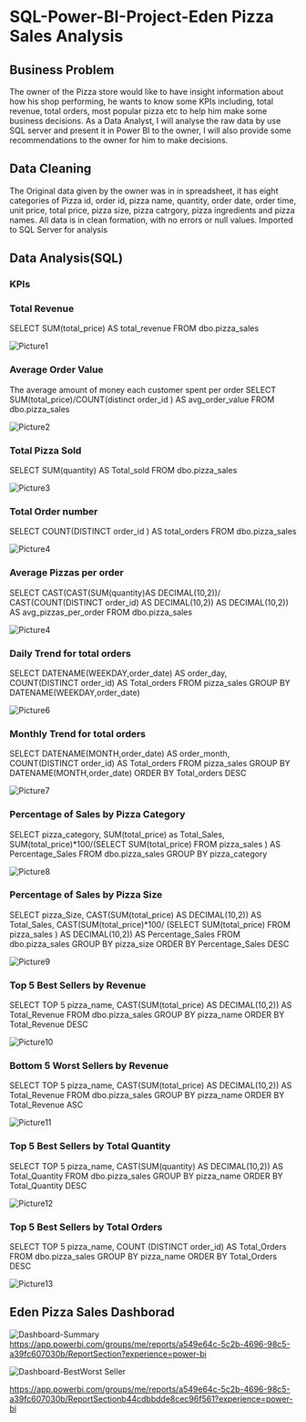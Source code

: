 # SQL-Power-BI-Project-Eden Pizza Sales Analysis 
## Business Problem
The owner of the Pizza store would like to have insight information about how his shop performing, he wants to know some KPIs including, total revenue, total orders, most popular pizza etc to help him make some business decisions. As a Data Analyst, I will analyse the raw data by use SQL server and present it in Power BI to the owner, I will also provide some recommendations to the owner for him to make decisions.
## Data Cleaning 
The Original data given by the owner was in in spreadsheet, it has eight categories of Pizza id, order id, pizza name, quantity, order date, order time, unit price, total price, pizza size, pizza catrgory, pizza ingredients and pizza names. All data is in clean formation, with no errors or null values. Imported to SQL Server for analysis
## Data Analysis(SQL)
### KPIs 
### Total Revenue
SELECT SUM(total_price) AS total_revenue
FROM dbo.pizza_sales

![Picture1](https://github.com/dandai509/SQL-Power-BI-Project/assets/106848444/d4271474-783d-4256-a467-6ac53d7ca477)

### Average Order Value 
The average amount of money each customer spent per order 
SELECT SUM(total_price)/COUNT(distinct order_id ) AS avg_order_value
FROM dbo.pizza_sales

![Picture2](https://github.com/dandai509/SQL-Power-BI-Project/assets/106848444/56edfc99-6740-4c99-ba1c-b3d069bf54bd)

### Total Pizza Sold
SELECT SUM(quantity) AS Total_sold
FROM dbo.pizza_sales

![Picture3](https://github.com/dandai509/SQL-Power-BI-Project/assets/106848444/72c29898-421f-4d73-b651-7d358d07d6ef)

### Total Order number
SELECT COUNT(DISTINCT order_id ) AS total_orders
FROM dbo.pizza_sales

![Picture4](https://github.com/dandai509/SQL-Power-BI-Project/assets/106848444/23fce99d-b45a-49dd-bd16-c1f1a04246ca)

### Average Pizzas per order
SELECT CAST(CAST(SUM(quantity)AS DECIMAL(10,2))/
CAST(COUNT(DISTINCT order_id) AS DECIMAL(10,2)) AS DECIMAL(10,2)) AS avg_pizzas_per_order 
FROM dbo.pizza_sales

![Picture4](https://github.com/dandai509/SQL-Power-BI-Project/assets/106848444/d670d2ee-a627-464a-a8c0-1da19e3dcf9f)

### Daily Trend for total orders
SELECT DATENAME(WEEKDAY,order_date) AS order_day,
COUNT(DISTINCT order_id) AS Total_orders
FROM pizza_sales
GROUP BY DATENAME(WEEKDAY,order_date)

![Picture6](https://github.com/dandai509/SQL-Power-BI-Project/assets/106848444/d0443297-b8ae-4a37-b894-b5c6b8808f9b)

### Monthly Trend for total orders
SELECT DATENAME(MONTH,order_date) AS order_month,
COUNT(DISTINCT order_id) AS Total_orders
FROM pizza_sales
GROUP BY DATENAME(MONTH,order_date)
ORDER BY Total_orders DESC

![Picture7](https://github.com/dandai509/SQL-Power-BI-Project/assets/106848444/36eca094-27d9-4d90-b828-cee5c29d8636)

### Percentage of Sales by Pizza Category
SELECT pizza_category, SUM(total_price) as Total_Sales, SUM(total_price)*100/(SELECT SUM(total_price) FROM pizza_sales ) AS Percentage_Sales
FROM dbo.pizza_sales
GROUP BY pizza_category

![Picture8](https://github.com/dandai509/SQL-Power-BI-Project/assets/106848444/615bb03a-0114-488b-81d2-ae3740d558c5)

### Percentage of Sales by Pizza Size
SELECT pizza_Size, CAST(SUM(total_price) AS DECIMAL(10,2)) AS Total_Sales, CAST(SUM(total_price)*100/
(SELECT SUM(total_price) FROM pizza_sales ) AS DECIMAL(10,2)) AS Percentage_Sales
FROM dbo.pizza_sales
GROUP BY pizza_size
ORDER BY Percentage_Sales DESC

![Picture9](https://github.com/dandai509/SQL-Power-BI-Project/assets/106848444/1afb4407-b007-4334-bdc5-59265debe5fb)

### Top 5 Best Sellers by Revenue
SELECT TOP 5 pizza_name, CAST(SUM(total_price) AS DECIMAL(10,2)) AS Total_Revenue
FROM dbo.pizza_sales
GROUP BY pizza_name
ORDER BY Total_Revenue DESC

![Picture10](https://github.com/dandai509/SQL-Power-BI-Project/assets/106848444/b27a1f6f-8508-4ff6-8490-933a891a6259)

### Bottom 5 Worst Sellers by Revenue
SELECT TOP 5 pizza_name, CAST(SUM(total_price) AS DECIMAL(10,2)) AS Total_Revenue
FROM dbo.pizza_sales
GROUP BY pizza_name
ORDER BY Total_Revenue ASC

![Picture11](https://github.com/dandai509/SQL-Power-BI-Project/assets/106848444/001dd176-4873-4d32-9131-334670fead75)

### Top 5 Best Sellers by Total Quantity
SELECT TOP 5 pizza_name, CAST(SUM(quantity) AS DECIMAL(10,2)) AS Total_Quantity
FROM dbo.pizza_sales
GROUP BY pizza_name
ORDER BY Total_Quantity DESC

![Picture12](https://github.com/dandai509/SQL-Power-BI-Project/assets/106848444/fcc7a14a-3cab-41f0-85e9-d1d51911ba14)

### Top 5 Best Sellers by Total Orders
SELECT TOP 5 pizza_name, COUNT (DISTINCT order_id) AS Total_Orders
FROM dbo.pizza_sales
GROUP BY pizza_name
ORDER BY Total_Orders DESC

![Picture13](https://github.com/dandai509/SQL-Power-BI-Project/assets/106848444/1ca48de6-6f3f-4f92-9b0d-175064aec016)

## Eden Pizza Sales Dashborad 

![Dashboard-Summary](https://github.com/dandai509/SQL-Power-BI-Project/assets/106848444/aded3d66-a2f7-4eef-9dd3-42a24670ec3c)
https://app.powerbi.com/groups/me/reports/a549e64c-5c2b-4696-98c5-a39fc607030b/ReportSection?experience=power-bi

![Dashboard-BestWorst Seller](https://github.com/dandai509/SQL-Power-BI-Project/assets/106848444/420a0113-119d-4a9c-934e-7cc4d6c062f5)

https://app.powerbi.com/groups/me/reports/a549e64c-5c2b-4696-98c5-a39fc607030b/ReportSectionb44cdbbdde8cec96f561?experience=power-bi









